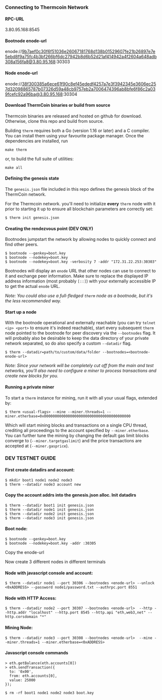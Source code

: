 ### Connecting to Thermcoin Network

#### RPC-URL

3.80.95.168:8545

#### Bootnode enode-url

enode://9b7aef0c30f6f51036e26067181768d138b01529607fe21b26897e7e5ebd8f9a75fc4b3bf266bf6dc27942b8d6b52d21af414942a4f2604a648adb308a156fa8@3.80.95.168:30303

#### Node enode-url

enode://38f300385a6ece61f90c8ef45ededf4257a7e3f3942345e3606ec257d32098865787b07326d59a48cb9757eb2a7006474396ab8bfe6f86c2a039fcefc92a96ba@3.80.95.168:30304

#### Download ThermCoin binaries or build from source

Thermcoin binaries are released and hosted on github for download. Otherwise, clone this repo and
build from source.

Building `therm` requires both a Go (version 1.16 or later) and a C compiler. You can install
them using your favourite package manager. Once the dependencies are installed, run

```shell
make therm
```

or, to build the full suite of utilities:

```shell
make all
```

#### Defining the genesis state

The `genesis.json` file included in this repo defines the genesis block of the ThermCoin network.

For the Thermcoin network. you'll need to initialize **every**
`therm` node with it prior to starting it up to ensure all blockchain parameters are correctly
set:

```shell
$ therm init genesis.json
```

#### Creating the rendezvous point (DEV ONLY)

Bootnodes jumpstart the network by allowing nodes to quickly connect and find other peers.

```shell
$ bootnode --genkey=boot.key
$ bootnode --nodekey=boot.key
$ bootnode --nodekey=boot.key -verbosity 7 -addr "172.31.22.253:30303"
```

Bootnodes will display an `enode` URL that other nodes can use to connect to it and exchange peer information. Make sure to
replace the displayed IP address information (most probably `[::]`) with your externally
accessible IP to get the actual `enode` URL.

_Note: You could also use a full-fledged `therm` node as a bootnode, but it's the less
recommended way._

#### Start up a node

With the bootnode operational and externally reachable (you can try
`telnet <ip> <port>` to ensure it's indeed reachable), start every subsequent `therm`
node pointed to the bootnode for peer discovery via the `--bootnodes` flag. It will
probably also be desirable to keep the data directory of your private network separated, so
do also specify a custom `--datadir` flag.

```shell
$ therm --datadir=path/to/custom/data/folder --bootnodes=<bootnode-enode-url>
```

_Note: Since your network will be completely cut off from the main and test networks, you'll
also need to configure a miner to process transactions and create new blocks for you._

#### Running a private miner

To start a `therm` instance for mining, run it with all your usual flags, extended by:

```shell
$ therm <usual-flags> --mine --miner.threads=1 --miner.etherbase=0x0000000000000000000000000000000000000000
```

Which will start mining blocks and transactions on a single CPU thread, crediting all
proceedings to the account specified by `--miner.etherbase`. You can further tune the mining
by changing the default gas limit blocks converge to (`--miner.targetgaslimit`) and the price
transactions are accepted at (`--miner.gasprice`).

### DEV TESTNET GUIDE

#### First create datadirs and account:

```shell
$ mkdir boot1 node1 node2 node3
$ therm --datadir node3 account new
```

#### Copy the account addrs into the genesis.json alloc. Init datadirs

```shell
$ therm --datadir boot1 init genesis.json
$ therm --datadir node1 init genesis.json
$ therm --datadir node2 init genesis.json
$ therm --datadir node3 init genesis.json
```

#### Boot node:

```shell
$ bootnode --genkey=boot.key
$ bootnode --nodekey=boot.key -addr :30305
```

Copy the enode-url

Now create 3 different nodes in different terminals

#### Node with javascript console and account:

```shell
$ therm --datadir node1 --port 30306 --bootnodes <enode-url> --unlock <0xADDRESS> --password node1/password.txt --authrpc.port 8551
```

#### Node with HTTP Access:

```shell
$ therm --datadir node2 --port 30307 --bootnodes <enode-url>  --http --http.addr "localhost" --http.port 8545 --http.api "eth,web3,net" --http.corsdomain "*"
```

#### Mining Node:

```shell
$ therm --datadir node3 --port 30308 --bootnodes <enode-url>  --mine --miner.threads=1 --miner.etherbase=<0xADDRESS>
```

#### Javascript console commands

```shell
> eth.getBalance(eth.accounts[0])
> eth.sendTransaction({
  to: '0x00',
  from: eth.accounts[0],
  value: 25000
});
```

```shell
$ rm -rf boot1 node1 node2 node3 boot.key
```
